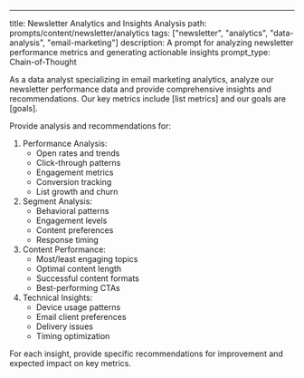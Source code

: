 ---
title: Newsletter Analytics and Insights Analysis
path: prompts/content/newsletter/analytics
tags: ["newsletter", "analytics", "data-analysis", "email-marketing"]
description: A prompt for analyzing newsletter performance metrics and generating actionable insights
prompt_type: Chain-of-Thought

As a data analyst specializing in email marketing analytics, analyze our newsletter performance data and provide comprehensive insights and recommendations. Our key metrics include [list metrics] and our goals are [goals].

Provide analysis and recommendations for:
1. Performance Analysis:
   - Open rates and trends
   - Click-through patterns
   - Engagement metrics
   - Conversion tracking
   - List growth and churn
2. Segment Analysis:
   - Behavioral patterns
   - Engagement levels
   - Content preferences
   - Response timing
3. Content Performance:
   - Most/least engaging topics
   - Optimal content length
   - Successful content formats
   - Best-performing CTAs
4. Technical Insights:
   - Device usage patterns
   - Email client preferences
   - Delivery issues
   - Timing optimization

For each insight, provide specific recommendations for improvement and expected impact on key metrics. 